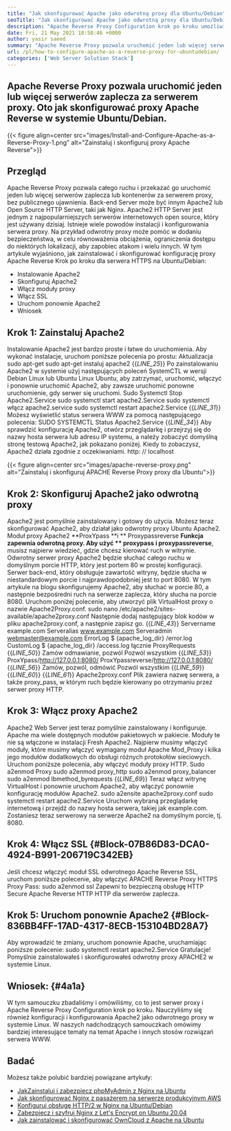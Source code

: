 ```yaml
---
title: "Jak skonfigurować Apache jako odwrotną proxy dla Ubuntu/Debian" 
seoTitle: "Jak skonfigurować Apache jako odwrotną proxy dla Ubuntu/Debian" 
description: "Apache Reverse Proxy Configuration krok po kroku umożliwia uruchomienie jednego lub więcej serwerów back end za serwerem proxy z mod_proxy na Ubuntu/Debian Linux." 
date: Fri, 21 May 2021 18:58:46 +0000
author: yasir saeed
summary: "Apache Reverse Proxy pozwala uruchomić jeden lub więcej serwerów zaplecza za serwerem proxy. Oto jak skonfigurować proxy Apache Reverse w systemie Ubuntu/Debian." 
url: /pl/how-to-configure-apache-as-a-reverse-proxy-for-ubuntudebian/
categories: ['Web Server Solution Stack']
---
```


## Apache Reverse Proxy pozwala uruchomić jeden lub więcej serwerów zaplecza za serwerem proxy. Oto jak skonfigurować proxy Apache Reverse w systemie Ubuntu/Debian.

{{< figure align=center src="images/Install-and-Configure-Apache-as-a-Reverse-Proxy-1.png" alt="Zainstaluj i skonfiguruj proxy Apache Reverse">}}


## **Przegląd**
Apache Reverse Proxy pozwala całego ruchu i przekazać go uruchomić jeden lub więcej serwerów zaplecza lub kontenerów za serwerem proxy, bez publicznego ujawnienia. Back-end Server może być innym Apache2 lub Open Source HTTP Server, taki jak Nginx. Apache2 HTTP Server jest jednym z najpopularniejszych serwerów internetowych open source, który jest używany dzisiaj.
Istnieje wiele powodów instalacji i konfigurowania serwera proxy. Na przykład odwrotny proxy może pomóc w dodaniu bezpieczeństwa, w celu równoważenia obciążenia, ograniczenia dostępu do niektórych lokalizacji, aby zapobiec atakom i wielu innych. W tym artykule wyjaśniono, jak zainstalować i skonfigurować konfigurację proxy Apache Reverse Krok po kroku dla serwera HTTPS na Ubuntu/Debian:
  * Instalowanie Apache2
  * Skonfiguruj Apache2
  * Włącz moduły proxy
  * Włącz SSL
  * Uruchom ponownie Apache2
  * Wniosek

## Krok 1: Zainstaluj Apache2
Instalowanie Apache2 jest bardzo proste i łatwe do uruchomienia. Aby wykonać instalacje, uruchom poniższe polecenia po prostu:
Aktualizacja sudo apt-get
sudo apt-get instaluj apache2
{{_LINE_25_}}
Po zainstalowaniu Apache2 w systemie użyj następujących poleceń SystemCTL w wersji Debian Linux lub Ubuntu Linux Ubuntu, aby zatrzymać, uruchomić, włączyć i ponownie uruchomić Apache2, aby zawsze uruchomić ponowne uruchomienie, gdy serwer się uruchomi.
Sudo Systemctl Stop Apache2.Service
sudo systemctl start apache2.Service
sudo systemctl włącz apache2.service
sudo systemctl restart apache2.Service
{{_LINE_31_}}
Możesz wyświetlić status serwera WWW za pomocą następującego polecenia:
SUDO SYSTEMCTL Status Apache2.Service
{{_LINE_34_}}
Aby sprawdzić konfigurację Apache2, otwórz przeglądarkę i przejrzyj się do nazwy hosta serwera lub adresu IP systemu, a należy zobaczyć domyślną stronę testową Apache2, jak pokazano poniżej. Kiedy to zobaczysz, Apache2 działa zgodnie z oczekiwaniami. http: // localhost

{{< figure align=center src="images/apache-reverse-proxy.png" alt="Zainstaluj i skonfiguruj APACHE Reverse Proxy proxy dla Ubuntu">}}


## Krok 2: Skonfiguruj Apache2 jako odwrotną proxy
Apache2 jest pomyślnie zainstalowany i gotowy do użycia. Możesz teraz skonfigurować Apache2, aby działał jako odwrotny proxy Ubuntu Apache2. Moduł proxy Apache2 **ProxYpass  **i **  Proxypassreverse  **Funkcja zapewnia odwrotną proxy. Aby użyć **  proxypass  **i**   proxypassreverse**, musisz najpierw wiedzieć, gdzie chcesz kierować ruch w witrynie.
Odwrotny serwer proxy Apache2 będzie słuchać całego ruchu w domyślnym porcie HTTP, który jest portem 80 w prostej konfiguracji. Serwer back-end, który obsługuje zawartość witryny, będzie słucha w niestandardowym porcie i najprawdopodobniej jest to port 8080.
W tym artykule na blogu skonfigurujemy Apache2, aby słuchać w porcie 80, a następnie bezpośredni ruch na serwerze zaplecza, który słucha na porcie 8080. Uruchom poniżej polecenie, aby utworzyć plik VirtualHost proxy o nazwie Apache2Proxy.conf.
sudo nano /etc/apache2/sites-available/apache2proxy.conf
Następnie dodaj następujący blok kodów w pliku apache2proxy.conf, a następnie zapisz go.
{{_LINE_43_}}
        Servername example.com
        Serveralias www.example.com
        Serveradmin webmaster@example.com
        ErrorLog $ {apache_log_dir} /error.log
        CustomLog $ {apache_log_dir} /access.log łącznie
        ProxyRequests
{{_LINE_50_}}
          Zamów odmawianie, pozwól
          Pozwól wszystkim
{{_LINE_53_}}
        ProxYpass/http://127.0.0.1:8080/
        ProxYpassreverse/http://127.0.0.1:8080/
{{_LINE_56_}}
          Zamów, pozwól, odmówić
          Pozwól wszystkim
{{_LINE_59_}}
{{_LINE_60_}}
{{_LINE_61_}}
Apache2proxy.conf Plik zawiera nazwę serwera, a także proxy_pass, w którym ruch będzie kierowany po otrzymaniu przez serwer proxy HTTP.

## Krok 3: Włącz proxy Apache2
Apache2 Web Server jest teraz pomyślnie zainstalowany i konfiguruje. Apache ma wiele dostępnych modułów pakietowych w pakiecie. Moduły te nie są włączone w instalacji Fresh Apache2. Najpierw musimy włączyć moduły, które musimy włączyć wymagany moduł Apache Mod_Proxy i kilka jego modułów dodatkowych do obsługi różnych protokołów sieciowych. Uruchom poniższe polecenia, aby włączyć moduły proxy HTTP.
Sudo a2enmod Proxy
sudo a2enmod proxy_http
sudo a2enmod proxy_balancer
sudo a2enmod lbmethod_byrequests
{{_LINE_69_}}
Teraz włącz witrynę VirtualHost i ponownie uruchom Apache2, aby włączyć ponownie konfigurację modułów Apache2.
sudo a2ensite apache2proxy.conf
sudo systemctl restart apache2.Service
Uruchom wybraną przeglądarkę internetową i przejdź do nazwy hosta serwera, takiej jak example.com. Zostaniesz teraz serwerowy na serwerze Apache2 na domyślnym porcie, tj. 8080.

## Krok 4: Włącz SSL   {#Block-07B86D83-DCA0-4924-B991-206719C342EB}
Jeśli chcesz włączyć moduł SSL odwrotnego Apache Reverse SSL, uruchom poniższe polecenie, aby włączyć APACHE Reverse Proxy HTTPS Proxy Pass:
sudo a2enmod ssl
Zapewni to bezpieczną obsługę HTTP Secure Apache Reverse HTTP HTTP dla serwerów zaplecza.

## Krok 5: Uruchom ponownie Apache2   {#Block-836BB4FF-17AD-4317-8ECB-153104BD28A7}
Aby wprowadzić te zmiany, uruchom ponownie Apache, uruchamiając poniższe polecenie:
sudo systemctl restart apache2.Service
Gratulacje! Pomyślnie zainstalowałeś i skonfigurowałeś odwrotny proxy APACHE2 w systemie Linux.

##  **Wniosek:** {#4a1a}
W tym samouczku zbadaliśmy i omówiliśmy, co to jest serwer proxy i Apache Reverse Proxy Configuration krok po kroku. Nauczyliśmy się również konfiguracji i konfigurowania Apache2 jako odwrotnego proxy w systemie Linux. W naszych nadchodzących samouczkach omówimy bardziej interesujące tematy na temat Apache i innych stosów rozwiązań serwera WWW.

## Badać
Możesz także polubić bardziej powiązane artykuły:
  * [Jak][1][Zainstaluj i zabezpiecz phpMyAdmin z Nginx na Ubuntu][2]
  * [Jak skonfigurować Nginx z pasażerem na serwerze produkcyjnym AWS][3]
  * [Konfiguruj obsługę HTTP/2 w Nginx na Ubuntu/Debian][4]
  * [Zabezpiecz i szyfruj Nginx z Let's Encrypt on Ubuntu 20.04][5]
  * [Jak zainstalować i skonfigurować OwnCloud z Apache na Ubuntu][6]

  
[1]: https://blog.containerize.com/web-server-solution-stack/pl/how-to-configure-apache-as-a-reverse-proxy-for-ubuntudebian/
[2]: https://blog.containerize.com/web-server-solution-stack/how-to-install-and-secure-phpmyadmin-with-nginx-on-ubuntu/
[3]: https://blog.containerize.com/web-server-solution-stack/how-to-setup-nginx-with-passenger-on-aws-production-server/
[4]: https://blog.containerize.com/web-server-solution-stack/how-to-configure-http2-support-in-nginx-on-ubuntudebian/
[5]: https://blog.containerize.com/web-server-solution-stack/how-to-secure-nginx-with-letsencrypt-on-ubuntu-20-04/
[6]: https://blog.containerize.com/backup-and-sync-software/how-to-install-and-configure-owncloud-with-apache-on-ubuntu/
